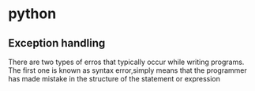 # python

## Exception handling
There are two types of erros that typically occur while writing programs. The first one is known as syntax error,simply means that the programmer has made mistake in the structure of the statement or expression
```python

